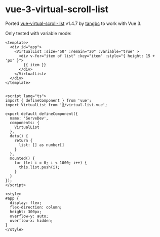 # vue-3-virtual-scroll-list
Ported [vue-virtual-scroll-list](https://github.com/tangbc/vue-virtual-scroll-list/tree/v1.4.7) v1.4.7 by [tangbc](https://github.com/tangbc) to work with Vue 3.

Only tested with variable mode: 
```vue
<template>
  <div id="app">
    <VirtualList :size="50" :remain="20" :variable="true" >
      <div v-for="item of list" :key="item" :style="{ height: 15 + 'px' }">
        {{ item }}
      </div>
    </VirtualList>
  </div>
</template>


<script lang="ts">
import { defineComponent } from 'vue';
import VirtualList from '@/virtual-list.vue';

export default defineComponent({
  name: 'ServeDev',
  components: {
    VirtualList
  },
  data() {
    return {
      list: [] as number[]
    }
  },
  mounted() {
    for (let i = 0; i < 1000; i++) {
      this.list.push(i);
    }
  }
});
</script>

<style>
#app {
  display: flex;
  flex-direction: column;
  height: 300px;
  overflow-y: auto;
  overflow-x: hidden;
}
</style>
```